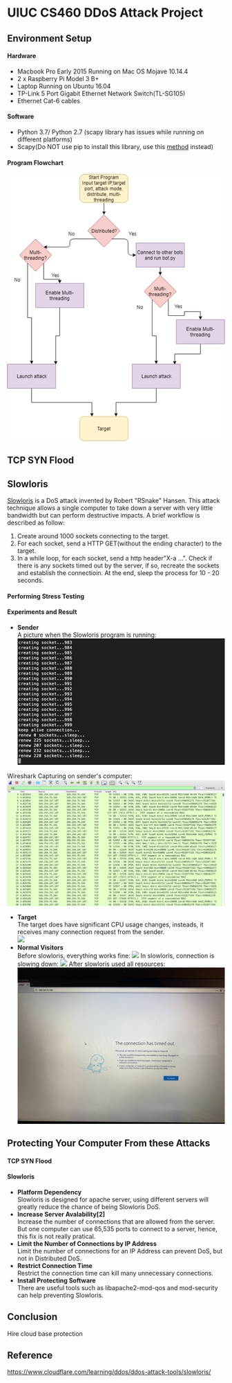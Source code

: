 # UIUC CS460 DDoS Attack Project

## Environment Setup

#### Hardware
* Macbook Pro Early 2015 Running on Mac OS Mojave 10.14.4
* 2 x Raspberry Pi Model 3 B+
* Laptop Running on Ubuntu 16.04
* TP-Link 5 Port Gigabit Ethernet Network Switch(TL-SG105)
* Ethernet Cat-6 cables

#### Software
* Python 3.7/ Python 2.7 (scapy library has issues while running on different platforms)
* Scapy(Do NOT use pip to install this library, use this [method](https://scapy.readthedocs.io/en/latest/installation.html#current-development-version) instead) 
#### Program Flowchart
![](https://github.com/xyang70/cs460_DDoSAttack_Project/blob/master/readme_img/Program%20flowchart.png?raw=true)
## TCP SYN Flood

## Slowloris
[Slowloris](https://en.wikipedia.org/wiki/Slowloris_(computer_security)) is a DoS attack invented by Robert "RSnake" Hansen. This attack technique allows a single computer to take down a server with very little bandwidth but can perform destructive impacts. A brief workflow is described as follow:

1. Create around 1000 sockets connecting to the target.
2. For each socket, send a HTTP GET(without the ending character) to the target.
3. In a while loop, for each socket, send a http header"X-a ...". Check if there is any sockets timed out by the server, if so, recreate the sockets and establish the connectioin. At the end, sleep the process for 10 - 20 seconds.

#### Performing Stress Testing

#### Experiments and Result
* **Sender**<br>
A picture when the Slowloris program is running:
![](https://github.com/xyang70/cs460_DDoSAttack_Project/blob/master/readme_img/Screen%20Shot%202019-04-22%20at%207.02.13%20PM.png?raw=true)

Wireshark Capturing on sender's computer:
![](https://github.com/xyang70/cs460_DDoSAttack_Project/blob/master/readme_img/Screen%20Shot%202019-04-22%20at%207.46.19%20PM.png?raw=true)
* **Target**<br>
The target does have significant CPU usage changes, insteads, it receives many connection request from the sender.<br>
![](https://github.com/xyang70/cs460_DDoSAttack_Project/blob/master/readme_img/IMG_4820.jpg?raw=true)
* **Normal Visitors**<br>
  Before slowloris, everything works fine:
  ![](https://github.com/xyang70/cs460_DDoSAttack_Project/blob/master/readme_img/IMG_6144.jpg?raw=true)
  In slowloris, connection is slowing down:
  ![](https://github.com/xyang70/cs460_DDoSAttack_Project/blob/master/readme_img/IMG_8434.jpg?raw=true)
  After slowloris used all resources:
  ![](https://github.com/xyang70/cs460_DDoSAttack_Project/blob/master/readme_img/IMG_0950.jpg?raw=true)


## Protecting Your Computer From these Attacks

#### TCP SYN Flood

#### Slowloris
* **Platform Dependency**<br>
  Slowloris is designed for apache server, using different servers will greatly reduce the chance of being Slowloris DoS.
* **Increase Server Avalability[2]**<br>
  Increase the number of connections that are allowed from the server. But one computer can use 65,535 ports to connect to a server, hence, this fix is not really pratical.
* **Limit the Number of Connections by IP Address**<br>
  Limit the number of connections for an IP Address can prevent DoS, but not in Distributed DoS.
* **Restrict Connection Time**<br>
  Restrict the connection time can kill many unnecessary connections.
* **Install Protecting Software**<br>
  There are useful tools such as libapache2-mod-qos and mod-security can help preventing Slowloris.

## Conclusion
Hire cloud base protection



























## Reference
https://www.cloudflare.com/learning/ddos/ddos-attack-tools/slowloris/
